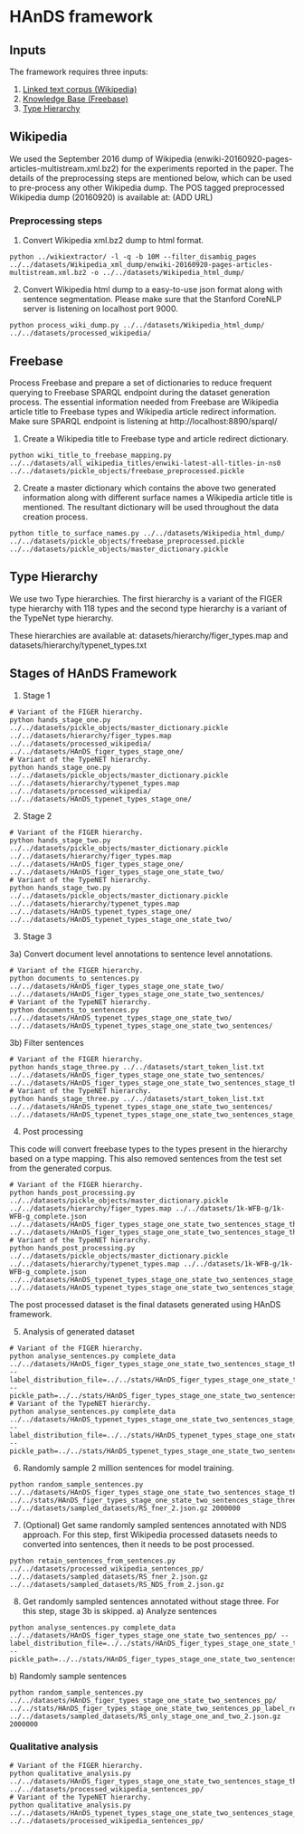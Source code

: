 # HAnDS framework

## Inputs

The framework requires three inputs:
1. [Linked text corpus (Wikipedia)](#wikipedia)
2. [Knowledge Base (Freebase)](#freebase)
3. [Type Hierarchy](#type_hierarchy)


## Wikipedia

We used the September 2016 dump of Wikipedia (enwiki-20160920-pages-articles-multistream.xml.bz2) for the experiments reported in the paper. The details of the preprocessing steps are mentioned below, which can be used to pre-process any other Wikipedia dump. The POS tagged preprocessed Wikipedia dump (20160920) is available at: (ADD URL)


### Preprocessing steps

1. Convert Wikipedia xml.bz2 dump to html format.

```
python ../wikiextractor/ -l -q -b 10M --filter_disambig_pages ../../datasets/Wikipedia_xml_dump/enwiki-20160920-pages-articles-multistream.xml.bz2 -o ../../datasets/Wikipedia_html_dump/

```

2. Convert Wikipedia html dump to a easy-to-use json format along with sentence segmentation. Please make sure that the Stanford CoreNLP server is listening on localhost port 9000.

```
python process_wiki_dump.py ../../datasets/Wikipedia_html_dump/ ../../datasets/processed_wikipedia/
```

## Freebase

Process Freebase and prepare a set of dictionaries to reduce frequent querying to Freebase SPARQL endpoint during the dataset generation process. The essential information needed from Freebase are Wikipedia article title to Freebase types and Wikipedia article redirect information. Make sure SPARQL endpoint is listening at http://localhost:8890/sparql/

1. Create a Wikipedia title to Freebase type and article redirect dictionary.

```
python wiki_title_to_freebase_mapping.py ../../datasets/all_wikipedia_titles/enwiki-latest-all-titles-in-ns0 ../../datasets/pickle_objects/freebase_preprocessed.pickle
```

2. Create a master dictionary which contains the above two generated information along with different surface names a Wikipedia article title is mentioned. The resultant dictionary will be used throughout the data creation process.

```
python title_to_surface_names.py ../../datasets/Wikipedia_html_dump/ ../../datasets/pickle_objects/freebase_preprocessed.pickle ../../datasets/pickle_objects/master_dictionary.pickle

```

## Type Hierarchy

We use two Type hierarchies. The first hierarchy is a variant of the FIGER type hierarchy with 118 types and the second type hierarchy is a variant of the TypeNet type hierarchy.

These hierarchies are available at: datasets/hierarchy/figer_types.map and datasets/hierarchy/typenet_types.txt

## Stages of HAnDS Framework

1. Stage 1

```
# Variant of the FIGER hierarchy.
python hands_stage_one.py ../../datasets/pickle_objects/master_dictionary.pickle ../../datasets/hierarchy/figer_types.map ../../datasets/processed_wikipedia/ ../../datasets/HAnDS_figer_types_stage_one/
# Variant of the TypeNET hierarchy.
python hands_stage_one.py ../../datasets/pickle_objects/master_dictionary.pickle ../../datasets/hierarchy/typenet_types.map ../../datasets/processed_wikipedia/ ../../datasets/HAnDS_typenet_types_stage_one/
```

2. Stage 2

```
# Variant of the FIGER hierarchy.
python hands_stage_two.py ../../datasets/pickle_objects/master_dictionary.pickle ../../datasets/hierarchy/figer_types.map  ../../datasets/HAnDS_figer_types_stage_one/ ../../datasets/HAnDS_figer_types_stage_one_state_two/
# Variant of the TypeNET hierarchy.
python hands_stage_two.py ../../datasets/pickle_objects/master_dictionary.pickle ../../datasets/hierarchy/typenet_types.map  ../../datasets/HAnDS_typenet_types_stage_one/ ../../datasets/HAnDS_typenet_types_stage_one_state_two/

```

3. Stage 3

3a) Convert document level annotations to sentence level annotations.
```
# Variant of the FIGER hierarchy.
python documents_to_sentences.py ../../datasets/HAnDS_figer_types_stage_one_state_two/ ../../datasets/HAnDS_figer_types_stage_one_state_two_sentences/
# Variant of the TypeNET hierarchy.
python documents_to_sentences.py ../../datasets/HAnDS_typenet_types_stage_one_state_two/ ../../datasets/HAnDS_typenet_types_stage_one_state_two_sentences/
```
3b) Filter sentences
```
# Variant of the FIGER hierarchy.
python hands_stage_three.py ../../datasets/start_token_list.txt ../../datasets/HAnDS_figer_types_stage_one_state_two_sentences/ ../../datasets/HAnDS_figer_types_stage_one_state_two_sentences_stage_three/
# Variant of the TypeNET hierarchy.
python hands_stage_three.py ../../datasets/start_token_list.txt ../../datasets/HAnDS_typenet_types_stage_one_state_two_sentences/ ../../datasets/HAnDS_typenet_types_stage_one_state_two_sentences_stage_three/
```

4. Post processing

This code will convert freebase types to the types present in the hierarchy based on a type mapping. This also removed sentences from the test set from the generated corpus.

```
# Variant of the FIGER hierarchy.
python hands_post_processing.py ../../datasets/pickle_objects/master_dictionary.pickle ../../datasets/hierarchy/figer_types.map ../../datasets/1k-WFB-g/1k-WFB-g_complete.json  ../../datasets/HAnDS_figer_types_stage_one_state_two_sentences_stage_three/ ../../datasets/HAnDS_figer_types_stage_one_state_two_sentences_stage_three_pp/
# Variant of the TypeNET hierarchy.
python hands_post_processing.py ../../datasets/pickle_objects/master_dictionary.pickle ../../datasets/hierarchy/typenet_types.map ../../datasets/1k-WFB-g/1k-WFB-g_complete.json  ../../datasets/HAnDS_typenet_types_stage_one_state_two_sentences_stage_three/ ../../datasets/HAnDS_typenet_types_stage_one_state_two_sentences_stage_three_pp/
```

The post processed dataset is the final datasets generated using HAnDS framework.

5. Analysis of generated dataset

```
# Variant of the FIGER hierarchy.
python analyse_sentences.py complete_data ../../datasets/HAnDS_figer_types_stage_one_state_two_sentences_stage_three_pp/ --label_distribution_file=../../stats/HAnDS_figer_types_stage_one_state_two_sentences_stage_three_pp_labels.txt --pickle_path=../../stats/HAnDS_figer_types_stage_one_state_two_sentences_stage_three_pp_label_reference.pickle
# Variant of the TypeNET hierarchy.
python analyse_sentences.py complete_data ../../datasets/HAnDS_typenet_types_stage_one_state_two_sentences_stage_three_pp/ --label_distribution_file=../../stats/HAnDS_typenet_types_stage_one_state_two_sentences_stage_three_pp_labels.txt --pickle_path=../../stats/HAnDS_typenet_types_stage_one_state_two_sentences_stage_three_pp_label_reference.pickle
```

6. Randomly sample 2 million sentences for model training. 
```
python random_sample_sentences.py ../../datasets/HAnDS_figer_types_stage_one_state_two_sentences_stage_three_pp/ ../../stats/HAnDS_figer_types_stage_one_state_two_sentences_stage_three_pp_label_reference.pickle ../../datasets/sampled_datasets/RS_fner_2.json.gz 2000000
```


7. (Optional) Get same randomly sampled sentences annotated with NDS approach. For this step, first Wikipedia processed datasets needs to converted into sentences, then it needs to be post processed.
```
python retain_sentences_from_sentences.py ../../datasets/processed_wikipedia_sentences_pp/ ../../datasets/sampled_datasets/RS_fner_2.json.gz ../../datasets/sampled_datasets/RS_NDS_from_2.json.gz
```

8. Get randomly sampled sentences annotated without stage three. For this step, stage 3b is skipped. 
a) Analyze sentences
```
python analyse_sentences.py complete_data ../../datasets/HAnDS_figer_types_stage_one_state_two_sentences_pp/ --label_distribution_file=../../stats/HAnDS_figer_types_stage_one_state_two_sentences_pp_labels.txt --pickle_path=../../stats/HAnDS_figer_types_stage_one_state_two_sentences_pp_label_reference.pickle
```
b) Randomly sample sentences
```
python random_sample_sentences.py ../../datasets/HAnDS_figer_types_stage_one_state_two_sentences_pp/ ../../stats/HAnDS_figer_types_stage_one_state_two_sentences_pp_label_reference.pickle ../../datasets/sampled_datasets/RS_only_stage_one_and_two_2.json.gz 2000000
```

### Qualitative analysis

```
# Variant of the FIGER hierarchy.
python qualitative_analysis.py ../../datasets/HAnDS_figer_types_stage_one_state_two_sentences_stage_three_pp/ ../../datasets/processed_wikipedia_sentences_pp/
# Variant of the TypeNET hierarchy.
python qualitative_analysis.py ../../datasets/HAnDS_typenet_types_stage_one_state_two_sentences_stage_three_pp/ ../../datasets/processed_wikipedia_sentences_pp/
```

